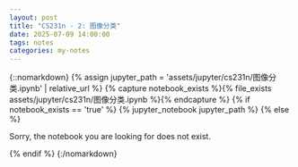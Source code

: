 ```yaml
---
layout: post
title: "CS231n - 2: 图像分类"
date: 2025-07-09 14:00:00
tags: notes
categories: my-notes
---
```


{::nomarkdown}
{% assign jupyter_path = 'assets/jupyter/cs231n/图像分类.ipynb' | relative_url %}
{% capture notebook_exists %}{% file_exists assets/jupyter/cs231n/图像分类.ipynb %}{% endcapture %}
{% if notebook_exists == 'true' %}
{% jupyter_notebook jupyter_path %}
{% else %}

  <p>Sorry, the notebook you are looking for does not exist.</p>
{% endif %}
{:/nomarkdown}
